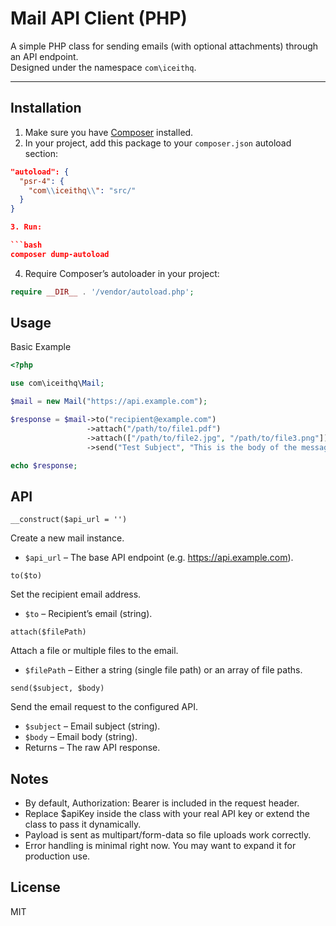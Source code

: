 # Mail API Client (PHP)

A simple PHP class for sending emails (with optional attachments) through an API endpoint.  
Designed under the namespace `com\iceithq`.

---

## Installation

1. Make sure you have [Composer](https://getcomposer.org/) installed.
2. In your project, add this package to your `composer.json` autoload section:

```json
"autoload": {
  "psr-4": {
    "com\\iceithq\\": "src/"
  }
}

3. Run:

```bash
composer dump-autoload
```

4. Require Composer’s autoloader in your project:

```php
require __DIR__ . '/vendor/autoload.php';
```

## Usage

Basic Example

```php
<?php

use com\iceithq\Mail;

$mail = new Mail("https://api.example.com");

$response = $mail->to("recipient@example.com")
                 ->attach("/path/to/file1.pdf")
                 ->attach(["/path/to/file2.jpg", "/path/to/file3.png"]) // multiple attachments
                 ->send("Test Subject", "This is the body of the message.");

echo $response;
```

## API
```__construct($api_url = '')```

Create a new mail instance.
* ```$api_url``` – The base API endpoint (e.g. https://api.example.com).

```to($to)```

Set the recipient email address.
* ```$to``` – Recipient’s email (string).

```attach($filePath)```

Attach a file or multiple files to the email.
* ```$filePath``` – Either a string (single file path) or an array of file paths.

```send($subject, $body)```

Send the email request to the configured API.
* ```$subject``` – Email subject (string).
* ```$body``` – Email body (string).
* Returns – The raw API response.

## Notes
* By default, Authorization: Bearer is included in the request header.
* Replace $apiKey inside the class with your real API key or extend the class to pass it dynamically.
* Payload is sent as multipart/form-data so file uploads work correctly.
* Error handling is minimal right now. You may want to expand it for production use.

## License

MIT